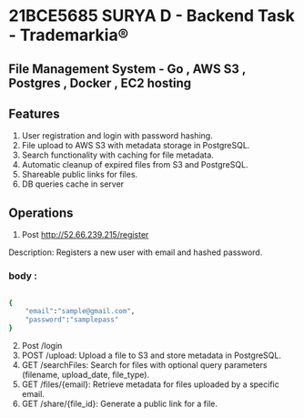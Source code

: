# 21BCE5685 SURYA D - Backend Task - Trademarkia®

## File Management System - Go , AWS S3 , Postgres , Docker , EC2 hosting

## Features

1. User registration and login with password hashing.
2. File upload to AWS S3 with metadata storage in PostgreSQL.
3. Search functionality with caching for file metadata.
4. Automatic cleanup of expired files from S3 and PostgreSQL.
5. Shareable public links for files.
6. DB queries cache in server

## Operations

1. Post http://52.66.239.215/register

Description: Registers a new user with email and hashed password.

### body :

```bash

{
    "email":"sample@gmail.com",
    "password":"samplepass"
}
```

2. Post /login
3. POST /upload: Upload a file to S3 and store metadata in PostgreSQL.
4. GET /searchFiles: Search for files with optional query parameters (filename, upload_date, file_type).
5. GET /files/{email}: Retrieve metadata for files uploaded by a specific email.
6. GET /share/{file_id}: Generate a public link for a file.
